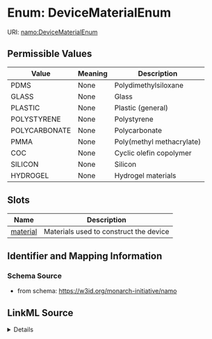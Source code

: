 # Enum: DeviceMaterialEnum 



URI: [namo:DeviceMaterialEnum](https://w3id.org/monarch-initiative/namo/DeviceMaterialEnum)

## Permissible Values

| Value | Meaning | Description |
| --- | --- | --- |
| PDMS | None | Polydimethylsiloxane |
| GLASS | None | Glass |
| PLASTIC | None | Plastic (general) |
| POLYSTYRENE | None | Polystyrene |
| POLYCARBONATE | None | Polycarbonate |
| PMMA | None | Poly(methyl methacrylate) |
| COC | None | Cyclic olefin copolymer |
| SILICON | None | Silicon |
| HYDROGEL | None | Hydrogel materials |




## Slots

| Name | Description |
| ---  | --- |
| [material](material.md) | Materials used to construct the device |





## Identifier and Mapping Information






### Schema Source


* from schema: https://w3id.org/monarch-initiative/namo






## LinkML Source

<details>
```yaml
name: DeviceMaterialEnum
from_schema: https://w3id.org/monarch-initiative/namo
rank: 1000
permissible_values:
  PDMS:
    text: PDMS
    description: Polydimethylsiloxane
  GLASS:
    text: GLASS
    description: Glass
  PLASTIC:
    text: PLASTIC
    description: Plastic (general)
  POLYSTYRENE:
    text: POLYSTYRENE
    description: Polystyrene
  POLYCARBONATE:
    text: POLYCARBONATE
    description: Polycarbonate
  PMMA:
    text: PMMA
    description: Poly(methyl methacrylate)
  COC:
    text: COC
    description: Cyclic olefin copolymer
  SILICON:
    text: SILICON
    description: Silicon
  HYDROGEL:
    text: HYDROGEL
    description: Hydrogel materials

```
</details>